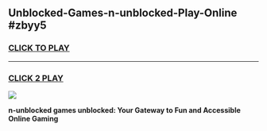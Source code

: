 
## Unblocked-Games-n-unblocked-Play-Online #zbyy5
<h3>
<a href="https://news.freeplayer.one?title=n-unblocked&ref=3">CLICK TO PLAY</a></h3>
<hr>

<h3>
<a href="https://news.freeplayer.one?title=n-unblocked&ref=3">CLICK 2 PLAY</a>
  
</h3>

<a href="https://news.freeplayer.one?title=n-unblocked&ref=3"><img src="https://clearcache.store/games.png"></a>


**n-unblocked games unblocked: Your Gateway to Fun and Accessible Online Gaming**

